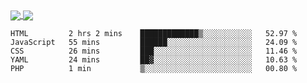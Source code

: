 <a href="https://www.mvuljevas.com">
    <img align="center" src="https://github-readme-stats.vercel.app/api?username=mvuljevas&show_icons=true&theme=dracula" />
</a>
<a href="https://www.mvuljevas.com">
    <img align="center" src="https://github-readme-stats.vercel.app/api/top-langs/?username=mvuljevas&theme=dracula&layout=compact" />
</a>

<br>

<!--START_SECTION:waka-->
```text
HTML         2 hrs 2 mins    █████████████▒░░░░░░░░░░░   52.97 % 
JavaScript   55 mins         ██████░░░░░░░░░░░░░░░░░░░   24.09 % 
CSS          26 mins         ███░░░░░░░░░░░░░░░░░░░░░░   11.46 % 
YAML         24 mins         ██▓░░░░░░░░░░░░░░░░░░░░░░   10.63 % 
PHP          1 min           ▒░░░░░░░░░░░░░░░░░░░░░░░░   00.80 % 
```
<!--END_SECTION:waka-->
